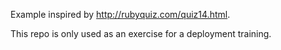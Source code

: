 
Example inspired by <http://rubyquiz.com/quiz14.html>.

This repo is only used as an exercise for a deployment training.
